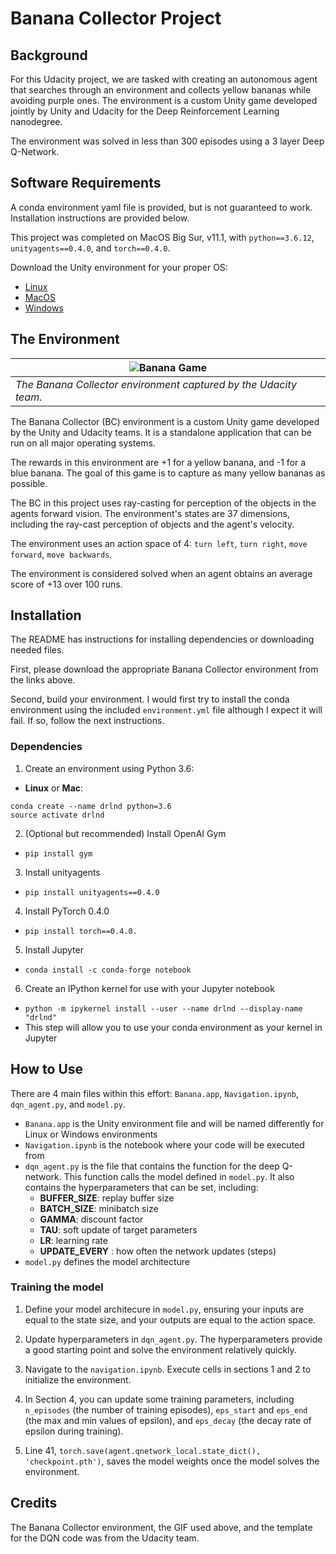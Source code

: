 # Banana Collector Project

## Background

For this Udacity project, we are tasked with creating an autonomous agent that searches through an environment and collects yellow bananas while avoiding purple ones. The environment is a custom Unity game developed jointly by Unity and Udacity for the Deep Reinforcement Learning nanodegree.

The environment was solved in less than 300 episodes using a 3 layer Deep Q-Network.

## Software Requirements
A conda environment yaml file is provided, but is not guaranteed to work. Installation instructions are provided below.

This project was completed on MacOS Big Sur, v11.1, with `python==3.6.12`, `unityagents==0.4.0`, and `torch==0.4.0`.

Download the Unity environment for your proper OS:
- [Linux](https://s3-us-west-1.amazonaws.com/udacity-drlnd/P1/Banana/Banana_Linux.zip)
- [MacOS](https://s3-us-west-1.amazonaws.com/udacity-drlnd/P1/Banana/Banana.app.zip)
- [Windows](https://s3-us-west-1.amazonaws.com/udacity-drlnd/P1/Banana/Banana_Windows_x86_64.zip)

## The Environment

| ![Banana Game](images/banana.gif) |
| --- |
| *The Banana Collector environment captured by the Udacity team.* |

The Banana Collector (BC) environment is a custom Unity game developed by the Unity and Udacity teams. It is a standalone application that can be run on all major operating systems.

The rewards in this environment are +1 for a yellow banana, and -1 for a blue banana. The goal of this game is to capture as many yellow bananas as possible.

The BC in this project uses ray-casting for perception of the objects in the agents forward vision. The environment's states are 37 dimensions, including the ray-cast perception of objects and the agent's velocity.

The environment uses an action space of 4: `turn left`, `turn right`, `move forward`, `move backwards`.

The environment is considered solved when an agent obtains an average score of +13 over 100 runs.

## Installation
The README has instructions for installing dependencies or downloading needed files.

First, please download the appropriate Banana Collector environment from the links above.

Second, build your environment. I would first try to install the conda environment using the included `environment.yml` file although I expect it will fail. If so, follow the next instructions.

### Dependencies

1. Create an environment using Python 3.6:

  - __Linux__ or __Mac__:
  ```
  conda create --name drlnd python=3.6
  source activate drlnd
  ```

2. (Optional but recommended) Install OpenAI Gym

  - `pip install gym`


3. Install unityagents

  - `pip install unityagents==0.4.0`


4. Install PyTorch 0.4.0

  - `pip install torch==0.4.0.`


5. Install Jupyter

  - `conda install -c conda-forge notebook`


6. Create an IPython kernel for use with your Jupyter notebook

  - `python -m ipykernel install --user --name drlnd --display-name "drlnd"`
  - This step will allow you to use your conda environment as your kernel in Jupyter

## How to Use


There are 4 main files within this effort: `Banana.app`, `Navigation.ipynb`, `dqn_agent.py`, and `model.py`.

- `Banana.app` is the Unity environment file and will be named differently for Linux or Windows environments
- `Navigation.ipynb` is the notebook where your code will be executed from
- `dqn_agent.py` is the file that contains the function for the deep Q-network. This function calls the model defined in `model.py`. It also contains the hyperparameters that can be set, including:
  - __BUFFER_SIZE__: replay buffer size
  - __BATCH_SIZE__: minibatch size
  - __GAMMA__: discount factor
  - __TAU__: soft update of target parameters
  - __LR__: learning rate
  - __UPDATE_EVERY__ : how often the network updates (steps)
- `model.py` defines the model architecture

### Training the model

1. Define your model architecure in `model.py`, ensuring your inputs are equal to the state size, and your outputs are equal to the action space.

2. Update hyperparameters in `dqn_agent.py`. The hyperparameters provide a good starting point and solve the environment relatively quickly.

3. Navigate to the `navigation.ipynb`. Execute cells in sections 1 and 2 to initialize the environment.

4. In Section 4, you can update some training parameters, including `n_episodes` (the number of training episodes), `eps_start` and `eps_end` (the max and min values of epsilon), and `eps_decay` (the decay rate of epsilon during training).

5. Line 41, `torch.save(agent.qnetwork_local.state_dict(), 'checkpoint.pth')`, saves the model weights once the model solves the environment.

## Credits

The Banana Collector environment, the GIF used above, and the template for the DQN code was from the Udacity team.
